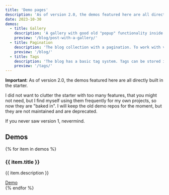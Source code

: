 ```yaml
---
title: 'Demo pages'
description: 'As of version 2.0, the demos featured here are all directly built in the starter.'
date: 2023-10-30
demos:
  - title: Gallery
    description: 'A gallery with good old "popup" functionality inside a dialog element and a regular loop over images.'
    preview: '/blog/post-with-a-gallery/'
  - title: Pagination
    description: 'The blog collection with a pagination. To work with visual current page indication, :has() pseudo-class support is required.'
    preview: '/blog/'
  - title: Tags
    description: 'The blog has a basic tag system. Tags can be stored in front matter, as a YAML list or as an array.'
    preview: '/tags/'
---
```


**Important**: As of version 2.0, the demos featured here are all directly built in the starter.

I did not want to clutter the starter with too many features, that you might not need, but I find myself using them frequently for my own projects, so now they are "baked in".
I will keep the old demo repos for the moment, but they are not maintained and are deprecated.

If you never saw version 1, nevermind.

## Demos

{% for item in demos %}

<article class="flow my-m-l">
   <h3>{{ item.title }}</h3>
   <p>{{ item.description }}
   <div class="cluster">
   <a class="button no-indicator" href="{{ item.preview }}">Demo</a>
   </div>
</article>
{% endfor %}

